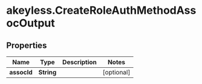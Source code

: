 # akeyless.CreateRoleAuthMethodAssocOutput

## Properties

Name | Type | Description | Notes
------------ | ------------- | ------------- | -------------
**assocId** | **String** |  | [optional] 


